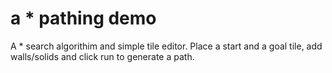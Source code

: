 # a * pathing demo

A * search algorithim and simple tile editor. Place a start and a goal tile, add walls/solids and click run to generate a path.
